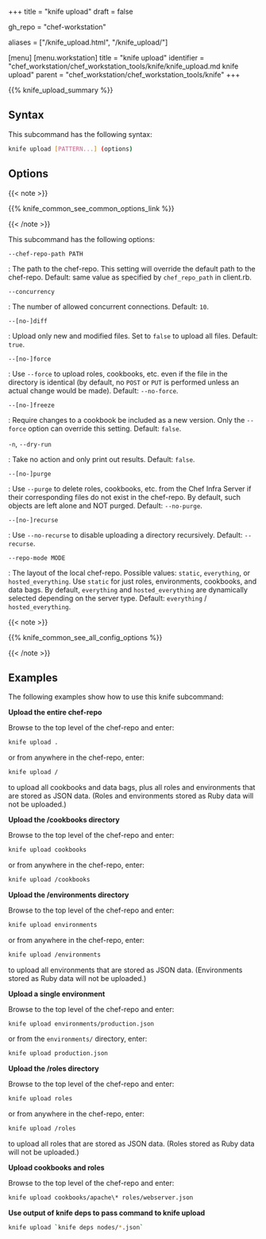 +++
title = "knife upload"
draft = false

gh_repo = "chef-workstation"

aliases = ["/knife_upload.html", "/knife_upload/"]

[menu]
  [menu.workstation]
    title = "knife upload"
    identifier = "chef_workstation/chef_workstation_tools/knife/knife_upload.md knife upload"
    parent = "chef_workstation/chef_workstation_tools/knife"
+++

{{% knife_upload_summary %}}

## Syntax

This subcommand has the following syntax:

``` bash
knife upload [PATTERN...] (options)
```

## Options

{{< note >}}

{{% knife_common_see_common_options_link %}}

{{< /note >}}

This subcommand has the following options:

`--chef-repo-path PATH`

: The path to the chef-repo. This setting will override the default path to the chef-repo. Default: same value as specified by `chef_repo_path` in client.rb.

`--concurrency`

: The number of allowed concurrent connections. Default: `10`.

`--[no-]diff`

: Upload only new and modified files. Set to `false` to upload all files. Default: `true`.

`--[no-]force`

: Use `--force` to upload roles, cookbooks, etc. even if the file in the directory is identical (by default, no `POST` or `PUT` is performed unless an actual change would be made). Default: `--no-force`.

`--[no-]freeze`

: Require changes to a cookbook be included as a new version. Only the `--force` option can override this setting. Default: `false`.

`-n`, `--dry-run`

: Take no action and only print out results. Default: `false`.

`--[no-]purge`

: Use `--purge` to delete roles, cookbooks, etc. from the Chef Infra Server if their corresponding files do not exist in the chef-repo. By default, such objects are left alone and NOT purged. Default: `--no-purge`.

`--[no-]recurse`

: Use `--no-recurse` to disable uploading a directory recursively. Default: `--recurse`.

`--repo-mode MODE`

: The layout of the local chef-repo. Possible values: `static`, `everything`, or `hosted_everything`. Use `static` for just roles, environments, cookbooks, and data bags. By default, `everything` and `hosted_everything` are dynamically selected depending on the server type. Default: `everything` / `hosted_everything`.

{{< note >}}

{{% knife_common_see_all_config_options %}}

{{< /note >}}

## Examples

The following examples show how to use this knife subcommand:

**Upload the entire chef-repo**

Browse to the top level of the chef-repo and enter:

``` bash
knife upload .
```

or from anywhere in the chef-repo, enter:

``` bash
knife upload /
```

to upload all cookbooks and data bags, plus all roles and environments
that are stored as JSON data. (Roles and environments stored as Ruby
data will not be uploaded.)

**Upload the /cookbooks directory**

Browse to the top level of the chef-repo and enter:

``` bash
knife upload cookbooks
```

or from anywhere in the chef-repo, enter:

``` bash
knife upload /cookbooks
```

**Upload the /environments directory**

Browse to the top level of the chef-repo and enter:

``` bash
knife upload environments
```

or from anywhere in the chef-repo, enter:

``` bash
knife upload /environments
```

to upload all environments that are stored as JSON data. (Environments
stored as Ruby data will not be uploaded.)

**Upload a single environment**

Browse to the top level of the chef-repo and enter:

``` bash
knife upload environments/production.json
```

or from the `environments/` directory, enter:

``` bash
knife upload production.json
```

**Upload the /roles directory**

Browse to the top level of the chef-repo and enter:

``` bash
knife upload roles
```

or from anywhere in the chef-repo, enter:

``` bash
knife upload /roles
```

to upload all roles that are stored as JSON data. (Roles stored as Ruby
data will not be uploaded.)

**Upload cookbooks and roles**

Browse to the top level of the chef-repo and enter:

``` bash
knife upload cookbooks/apache\* roles/webserver.json
```

**Use output of knife deps to pass command to knife upload**

``` bash
knife upload `knife deps nodes/*.json`
```
